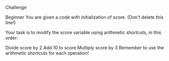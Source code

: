 
Challenge

Beginner
You are given a code with initialization of score. (Don't delete this line!)

Your task is to modify the score variable using arithmetic shortcuts, in this order:

Divide score by 2
Add 10 to score
Multiply score by 3
Remember to use the arithmetic shortcuts for each operation!
